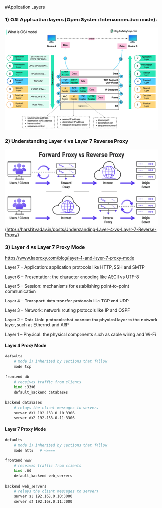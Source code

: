 #Application Layers

### 1) OSI Application layers (Open System Interconnection mode):

![Application Layers](images/sevenlayers.png)


### 2) Understanding Layer 4 vs Layer 7 Reverse Proxy
![Application Layers](images/layer7-vs-layer4-proxy.png)
(https://harshityadav.in/posts/Understanding-Layer-4-vs-Layer-7-Reverse-Proxy/)

### 3) Layer 4 vs Layer 7 Proxy Mode

https://www.haproxy.com/blog/layer-4-and-layer-7-proxy-mode

Layer 7 – Application: application protocols like HTTP, SSH and SMTP

Layer 6 – Presentation: the character encoding like ASCII vs UTF-8

Layer 5 – Session: mechanisms for establishing point-to-point communication

Layer 4 – Transport: data transfer protocols like TCP and UDP

Layer 3 – Network: network routing protocols like IP and OSPF

Layer 2 – Data Link: protocols that connect the physical layer to the network layer, such as Ethernet and ARP

Layer 1 – Physical: the physical components such as cable wiring and Wi-Fi

#### Layer 4 Proxy Mode
```bash
defaults
    # mode is inherited by sections that follow
    mode tcp

frontend db
    # receives traffic from clients
    bind :3306
    default_backend databases

backend databases
    # relays the client messages to servers
    server db1 192.168.0.10:3306
    server db2 192.168.0.11:3306
```
#### Layer 7 Proxy Mode
```bash
defaults
    # mode is inherited by sections that follow
    mode http   # <====

frontend www
    # receives traffic from clients
    bind :80
    default_backend web_servers

backend web_servers
    # relays the client messages to servers
    server s1 192.168.0.10:3000
    server s2 192.168.0.11:3000
```
